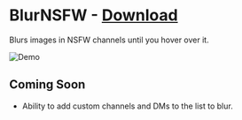 # BlurNSFW - [Download](https://betterdiscord.net/ghdl?url=https://raw.githubusercontent.com/rauenzi/BetterDiscordAddons/master/Plugins/BlurNSFW/BlurNSFW.plugin.js)

Blurs images in NSFW channels until you hover over it.

![Demo](https://i.imgur.com/ydqXKFG.gifv)


## Coming Soon
 - Ability to add custom channels and DMs to the list to blur.


